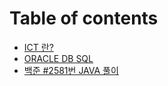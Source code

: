 # Table of contents

* [ICT 란?](README.md)
* [ORACLE DB SQL](oracle-db-sql.md)
* [백준 \#2581번 JAVA 풀이](2581-java.md)


